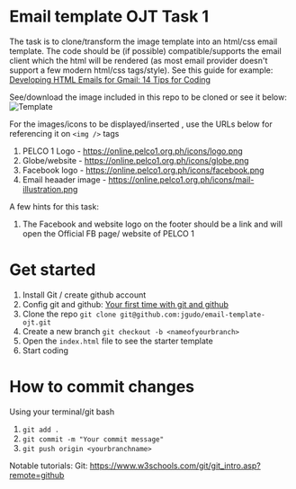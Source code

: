 # Email template OJT Task 1

The task is to clone/transform the image template into an html/css email template. The code should be (if possible) compatible/supports the email client which the html will be rendered (as most email provider doesn't support a few modern html/css  tags/style). 
See this guide for example: [Developing HTML Emails for Gmail: 14 Tips for Coding](https://www.emailonacid.com/blog/article/email-development/12_things_you_must_know_when_developing_for_gmail_and_gmail_mobile_apps-2/)

See/download the image included in this repo to be cloned or see it below:
![Template](https://online.pelco1.org.ph/icons/email-template.jpg)

For the images/icons to be displayed/inserted , use the URLs below for referencing it on ```<img />``` tags

1. PELCO 1 Logo - https://online.pelco1.org.ph/icons/logo.png
2. Globe/website - https://online.pelco1.org.ph/icons/globe.png
3. Facebook logo - https://online.pelco1.org.ph/icons/facebook.png
3. Email heaader image - https://online.pelco1.org.ph/icons/mail-illustration.png

A few hints for this task:
1. The Facebook and website logo on the footer should be a link and will open the Official FB page/ website of PELCO 1

# Get started
1. Install Git / create github account
2. Config git and github: [Your first time with git and github](https://kbroman.org/github_tutorial/pages/first_time.html)
3. Clone the repo ```git clone git@github.com:jgudo/email-template-ojt.git```
4. Create a new branch ```git checkout -b <nameofyourbranch>```
5. Open the ```index.html``` file to see the starter template
6. Start coding

# How to commit changes
Using your terminal/git bash
1.  ```git add .```
2.  ```git commit -m "Your commit message"```
3.  ```git push origin <yourbranchname> ```

Notable tutorials:
Git: https://www.w3schools.com/git/git_intro.asp?remote=github
